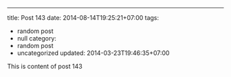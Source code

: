 ---
title: Post 143
date: 2014-08-14T19:25:21+07:00
tags:
  - random post
  - null
category:
  - random post
  - uncategorized
updated: 2014-03-23T19:46:35+07:00

This is content of post 143